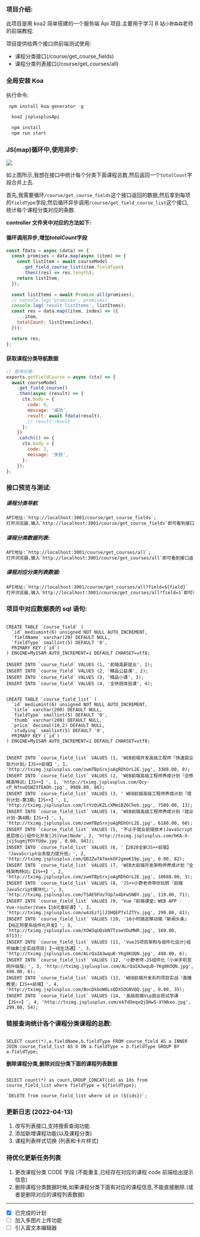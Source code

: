 ### 项目介绍:

此项目是用 koa2 简单搭建的一个服务端 Api 项目.主要用于学习 B 站`小野森森`老师的前端教程.

项目提供给两个接口供前端测试使用:

- 课程分类接口(/course/get_course_fields)
- 课程分类列表接口(/course/get_courses/all)

### 全局安装 Koa

执行命令:

```js
 npm install koa-generator -g
```

```js
  koa2 jsplusplusApi
```

```js
  npm install
  npm run start
```

### JS(map)循环中,使用异步:

![](https://images.901web.com/2021-11-10-071008.png)

如上图所示,我想在接口中统计每个分类下面课程总数,然后返回一个`totalCount`字段合并上去.

首先,我需要循环`/course/get_course_fields`这个接口返回的数据,然后拿到每项的`fieldType`字段,然后循环异步调用`/course/get_field_course_list`这个接口,统计每个课程分类对应的条数.

**controller 文件夹中对应的方法如下:**

#### 循环调用异步,增加*totalCount*字段

```javascript
const fdata = async (data) => {
  const promises = data.map(async (item) => {
    const listItem = await courseModel
      .get_field_course_list(item.fieldType)
      .then((res) => res.length);
    return listItem;
  });

  const listItems = await Promise.all(promises);
  // console.log('promises', promises)
  console.log('result listItems', listItems);
  const res = data.map((item, index) => ({
    ...item,
    totalCount: listItems[index],
  }));

  return res;
};
```

#### 获取课程分类导航数据

```javascript
// 查询分类:
exports.getFieldCourse = async (ctx) => {
  await courseModel
    .get_field_course()
    .then(async (result) => {
      ctx.body = {
        code: 0,
        message: '成功',
        result: await fdata(result),
        // result:result
      };
    })
    .catch(() => {
      ctx.body = {
        code: 1,
        message: '失败',
      };
    });
};
```

### 接口预览与测试:

##### 课程分类导航

```txt
API地址:`http://localhost:3001/course/get_course_fields`;
打开浏览器,输入`http://localhost:3001/course/get_course_fields`即可看到接口返回的课程所有分类数据;
```

##### 课程分类数据列表:

```txt
API地址:`http://localhost:3001/course/get_courses/all`;
打开浏览器,输入`http://localhost:3001/course/get_courses/all`即可看到接口返回课程分类列表的数据;
```

##### 课程对应分类列表数据:

```txt
API地址:`http://localhost:3001/course/get_courses/all?field=${field}`
打开浏览器,输入`http://localhost:3001/course/get_courses/all?field=1`即可看到接口返回课程分类列表的数据;
```

### 项目中对应数据表的 sql 语句:

```mysql

CREATE TABLE `course_field` (
  `id` mediumint(6) unsigned NOT NULL AUTO_INCREMENT,
  `fieldName` varchar(20) DEFAULT NULL,
  `fieldType` smallint(5) DEFAULT '0',
  PRIMARY KEY (`id`)
) ENGINE=MyISAM AUTO_INCREMENT=1 DEFAULT CHARSET=utf8;

INSERT INTO `course_field` VALUES (1, '前端高薪就业', 1);
INSERT INTO `course_field` VALUES (2, '精品公益课', 2);
INSERT INTO `course_field` VALUES (3, '精品小课', 3);
INSERT INTO `course_field` VALUES (4, '全休班体验课', 4);

```

```mysql

CREATE TABLE `course_field_list` (
  `id` mediumint(6) unsigned NOT NULL AUTO_INCREMENT,
  `title` varchar(200) DEFAULT NULL,
  `fieldType` smallint(5) DEFAULT '0',
  `thumb` varchar(200) DEFAULT NULL,
  `price` decimal(10,2) DEFAULT NULL,
  `studying` smallint(5) DEFAULT '0',
  PRIMARY KEY (`id`)
) ENGINE=MyISAM AUTO_INCREMENT=1 DEFAULT CHARSET=utf8;


INSERT INTO `course_field_list` VALUES (1, 'WEB前端开发高级工程师『快速就业助力计划』【JS++前端】', 1, 'http://tximg.jsplusplus.com/zwmTBpSrxjoAgRDhOrL2E.jpg', 3388.00, 0);
INSERT INTO `course_field_list` VALUES (2, 'WEB前端高级工程师养成计划『全修精英特训』【JS++】', 1, 'http://tximg.jsplusplus.com/Qcy-cP_NfnuQSWZ3fEAOh.jpg', 9988.00, 86);
INSERT INTO `course_field_list` VALUES (3, ' WEB前端高级工程师养成计划『提升计划-第3期』【JS++】', 1, 'http://tximg.jsplusplus.com/lrYzQvKZLcXMmiBZ6Cheh.jpg', 7580.00, 13);
INSERT INTO `course_field_list` VALUES (4, 'WEB前端高级工程师养成计划『就业计划-第4期』【JS++】', 1, 'http://tximg.jsplusplus.com/zwmTBpSrxjoAgRDhOrL2E.jpg', 6180.00, 60);
INSERT INTO `course_field_list` VALUES (5, '不止于就业前端技术|JavaScript底层核心|组件化开发|JS|Vue|Node', 2, 'http://tximg.jsplusplus.com/hKA-X-jcjSugmjPOYfUdw.jpg', 0.00, 941);
INSERT INTO `course_field_list` VALUES (6, '【2020全新JS++前端】『JavaScript业务能力提升班』', 2, 'http://tximg.jsplusplus.com/QB2ZwTAfmxkOF2gmeK19p.jpg', 0.00, 82);
INSERT INTO `course_field_list` VALUES (7, 'WEB大前端开发架构师养成计划『全栈架构特训』【JS++】', 2, 'http://tximg.jsplusplus.com/zwmTBpSrxjoAgRDhOrL2E.jpg', 10688.00, 3);
INSERT INTO `course_field_list` VALUES (8, 'JS++小野老师带你玩转『前端JavaScript模块化』', 3, 'http://tximg.jsplusplus.com/TSAE9FUv7Up7a4bFwSNBY.jpg', 119.00, 71);
INSERT INTO `course_field_list` VALUES (9, 'Vue『前端课堂』WEB APP - Vue-router|Vuex【10元拿好课】', 3, 'http://tximg.jsplusplus.com/w4zEz7jlJ3HQEP7xlZTYv.jpg', 299.00, 41);
INSERT INTO `course_field_list` VALUES (10, '10小时搞定移动端『新闻头条』【纯正阿里系组件化开发】', 3, 'http://tximg.jsplusplus.com/XOW3qUQsbN7TzoeVDuMHR.jpg', 169.00, 8713);
INSERT INTO `course_field_list` VALUES (11, 'VueJS项目架构与组件化设计|组件抽象|全实战项目|【一线生活通】', 3, 'http://tximg.jsplusplus.com/ALrQaIA3wquB-YKg8KOQN.jpg', 498.00, 6);
INSERT INTO `course_field_list` VALUES (12, '小野老师-JS组件化『小米手机官网升级版』', 3, 'http://tximg.jsplusplus.com/ALrQaIA3wquB-YKg8KOQN.jpg', 498.00, 6);
INSERT INTO `course_field_list` VALUES (13, 'WEB前端开发系列项目实战『直播教室』【JS++前端】', 4, 'http://tximg.jsplusplus.com/BocDkboW0LsQDXSOGNVQQ.jpg', 0.00, 35);
INSERT INTO `course_field_list` VALUES (14, '高级前端Vip就业班试学课【JS++】', 4, 'http://tximg.jsplusplus.com/ekTdOeqvQjQHw5-XYWkeo.jpg', 299.00, 54);

```

### 链接查询统计各个课程分类课程的总数:

```mysql

SELECT count(*),a.fieldName,b.fieldType FROM course_field AS a INNER JOIN course_field_list AS b ON a.fieldType = b.fieldType GROUP BY a.fieldType;

```

**删除课程分类,删除对应分类下面的课程列表数据**

```mysql

SELECT count(*) as count,GROUP_CONCAT(id) as Ids from course_field_list where fieldType = ${fieldType};

`DELETE from course_field_list where id in (${ids})`;

```

### 更新日志 (2022-04-13)

1. 改写列表接口,支持搜索查询功能.
2. 添加新增课程功能(以及课程分类)
3. 课程列表样式切换 (列表和卡片样式)

### 待优化更新任务列表

1. 更改课程分类 CODE 字段 (不能重复,已经存在对应的课程 code 前端给出提示信息)
2. 删除课程分类数据时候,如果课程分类下面有对应的课程信息,不能直接删除.(或者是删除对应的课程列表数据)

---

- [x] 已完成的计划
- [ ] 加入多图片上传功能
- [ ] 引入富文本编辑器

